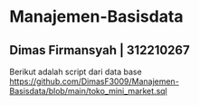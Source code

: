 # Manajemen-Basisdata
## Dimas Firmansyah | 312210267
Berikut adalah script dari data base https://github.com/DimasF3009/Manajemen-Basisdata/blob/main/toko_mini_market.sql
